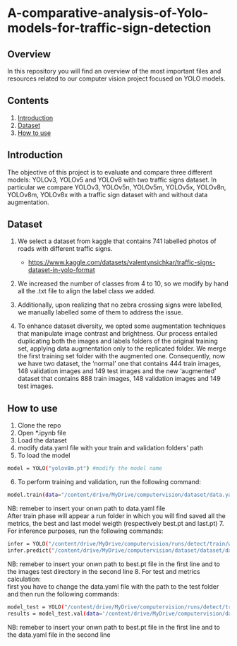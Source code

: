 # A-comparative-analysis-of-Yolo-models-for-traffic-sign-detection

## Overview
In this repository you will find an overview of the most important files and resources related to our computer vision project focused on YOLO models.

## Contents

1. [Introduction](#introduction)
2. [Dataset](#dataset)
3. [How to use](#how-to-use)

## Introduction 
The objective of this project is to evaluate and compare three different models: YOLOv3, YOLOv5 and YOLOv8 with two traffic signs dataset. In particular we compare YOLOv3, YOLOv5n, YOLOv5m, YOLOv5x, YOLOv8n, YOLOv8m, YOLOv8x with a traffic sign dataset with and without data augmentation. 

## Dataset
1. We select a dataset from kaggle that contains 741 labelled photos of roads with different traffic signs.
   -  https://www.kaggle.com/datasets/valentynsichkar/traffic-signs-dataset-in-yolo-format

2. We increased the number of classes from 4 to 10, so we modify by hand all the .txt file to align the label class we added.

4. Additionally, upon realizing that no zebra crossing signs were labelled, we manually labelled some of them to address the issue.

5. To enhance dataset diversity, we opted some augmentation techniques that manipulate image contrast and brightness. Our process entailed duplicating both the images and labels folders of the original training set, applying data augmentation only to the replicated folder. We merge the first training set folder with the augmented one. Consequently, now we have two dataset, the ‘normal’ one that contains 444 train images, 148 validation images and 149 test images and the new ‘augmented’ dataset that contains 888 train images, 148 validation images and 149 test images.

## How to use
1. Clone the repo
2. Open *.ipynb file
3. Load the dataset
4. modify data.yaml file with your train and validation folders' path
5. To load the model
```bash
model = YOLO("yolov8m.pt") #modify the model name
```
6. To perform training and validation, run the following command:
```bash
model.train(data="/content/drive/MyDrive/computervision/dataset/data.yaml", epochs = 5) #change the number of epochs
```
NB: remeber to insert your onwn path to data.yaml file  
After train phase will appear a run folder in which you will find saved all the metrics, the best and last model weigth (respectively best.pt and last.pt)
7. For inference purposes, run the following commands:
```bash
infer = YOLO("/content/drive/MyDrive/computervision/runs/detect/train/weights/best.pt")
infer.predict("/content/drive/MyDrive/computervision/dataset/dataset/datasets/test/images", save = True , save_txt = True )
```
NB: remeber to insert your onwn path to best.pt file in the first line and to the images test directory in the second line
8. For test and metrics calculation:  
first you have to change the data.yaml file with the path to the test folder and then run the following commands:
```bash
model_test = YOLO("/content/drive/MyDrive/computervision/runs/detect/train/weights/best.pt")
results = model_test.val(data='/content/drive/MyDrive/computervision/dataset/data.yaml',conf=0.2,iou=0.5,split='test')
```
NB: remeber to insert your onwn path to best.pt file in the first line and to the data.yaml file in the second line




